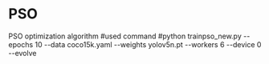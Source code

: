 # PSO
PSO optimization algorithm 
#used command 
#python trainpso_new.py  --epochs 10 --data coco15k.yaml --weights yolov5n.pt --workers 6 --device 0 --evolve
